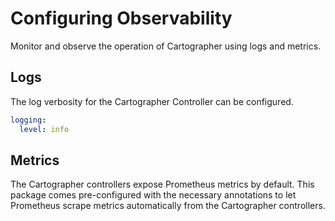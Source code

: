 # Configuring Observability

Monitor and observe the operation of Cartographer using logs and metrics.

## Logs

The log verbosity for the Cartographer Controller can be configured.

```yaml
logging:
  level: info
```

## Metrics

The Cartographer controllers expose Prometheus metrics by default. This package comes pre-configured with the necessary annotations to let Prometheus scrape metrics automatically from the Cartographer controllers.
